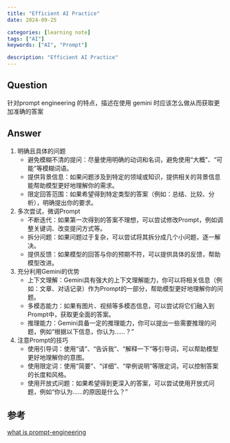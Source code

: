 ```yaml
---
title: "Efficient AI Practice"
date: 2024-09-25

categories: [learning note]
tags: ["AI"]
keywords: ["AI", "Prompt"]

description: "Efficient AI Practice"
---
```


## Question
针对prompt engineering 的特点，描述在使用 gemini 时应该怎么做从而获取更加准确的答案

## Answer
1. 明确且具体的问题
   - 避免模糊不清的提问：尽量使用明确的动词和名词，避免使用“大概”、“可能”等模糊词语。
   - 提供背景信息：如果问题涉及到特定的领域或知识，提供相关的背景信息能帮助模型更好地理解你的需求。
   - 限定回答范围：如果希望得到特定类型的答案（例如：总结、比较、分析），明确提出你的要求。
2. 多次尝试，微调Prompt
    - 不断迭代：如果第一次得到的答案不理想，可以尝试修改Prompt，例如调整关键词、改变提问方式等。
    - 拆分问题：如果问题过于复杂，可以尝试将其拆分成几个小问题，逐一解决。
    - 提供反馈：如果模型的回答与你的预期不符，可以提供具体的反馈，帮助模型改进。
3. 充分利用Gemini的优势
    - 上下文理解：Gemini具有强大的上下文理解能力，你可以将相关信息（例如：文章、对话记录）作为Prompt的一部分，帮助模型更好地理解你的问题。
    - 多模态能力：如果有图片、视频等多模态信息，可以尝试将它们融入到Prompt中，获取更全面的答案。
    - 推理能力：Gemini具备一定的推理能力，你可以提出一些需要推理的问题，例如“根据以下信息，你认为……？”
4. 注意Prompt的技巧
    - 使用引导词：使用“请”、“告诉我”、“解释一下”等引导词，可以帮助模型更好地理解你的意图。
    - 使用限定词：使用“简要”、“详细”、“举例说明”等限定词，可以控制答案的长度和风格。
    - 使用开放式问题：如果希望得到更深入的答案，可以尝试使用开放式问题，例如“你认为……的原因是什么？”



## 参考
[what is prompt-engineering](https://aws.amazon.com/what-is/prompt-engineering/)